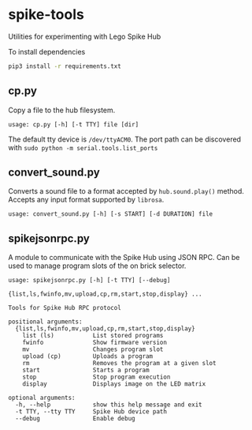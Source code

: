 # spike-tools
Utilities for experimenting with Lego Spike Hub

To install dependencies
```sh
pip3 install -r requirements.txt
```

## cp.py
Copy a file to the hub filesystem.
```
usage: cp.py [-h] [-t TTY] file [dir]
```
The default tty device is `/dev/ttyACM0`. The port path can be discovered with `sudo python -m serial.tools.list_ports`

## convert_sound.py
Converts a sound file to a format accepted by `hub.sound.play()` method. Accepts any input format supported by `librosa`.

```
usage: convert_sound.py [-h] [-s START] [-d DURATION] file
```

## spikejsonrpc.py
A module to communicate with the Spike Hub using JSON RPC. Can be used to manage program slots of the on brick selector.

```
usage: spikejsonrpc.py [-h] [-t TTY] [--debug]
                       {list,ls,fwinfo,mv,upload,cp,rm,start,stop,display} ...

Tools for Spike Hub RPC protocol

positional arguments:
  {list,ls,fwinfo,mv,upload,cp,rm,start,stop,display}
    list (ls)           List stored programs
    fwinfo              Show firmware version
    mv                  Changes program slot
    upload (cp)         Uploads a program
    rm                  Removes the program at a given slot
    start               Starts a program
    stop                Stop program execution
    display             Displays image on the LED matrix

optional arguments:
  -h, --help            show this help message and exit
  -t TTY, --tty TTY     Spike Hub device path
  --debug               Enable debug
```
